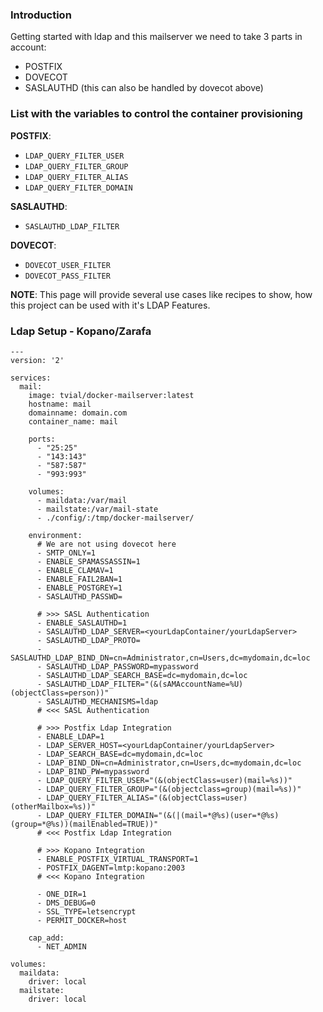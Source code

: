 ### Introduction

Getting started with ldap and this mailserver we need to take 3 parts in account:

* POSTFIX
* DOVECOT
* SASLAUTHD (this can also be handled by dovecot above)

### List with the variables to control the container provisioning

__POSTFIX__:
* `LDAP_QUERY_FILTER_USER`
* `LDAP_QUERY_FILTER_GROUP`
* `LDAP_QUERY_FILTER_ALIAS`
* `LDAP_QUERY_FILTER_DOMAIN`

__SASLAUTHD__:

* `SASLAUTHD_LDAP_FILTER`

__DOVECOT__:
* `DOVECOT_USER_FILTER`
* `DOVECOT_PASS_FILTER`


**NOTE**: This page will provide several use cases like recipes to show, how this project can be used with it's LDAP Features.

### Ldap Setup - Kopano/Zarafa
```
---
version: '2'

services:
  mail:
    image: tvial/docker-mailserver:latest
    hostname: mail
    domainname: domain.com
    container_name: mail

    ports:
      - "25:25"
      - "143:143"
      - "587:587"
      - "993:993"

    volumes:
      - maildata:/var/mail
      - mailstate:/var/mail-state
      - ./config/:/tmp/docker-mailserver/

    environment:
      # We are not using dovecot here
      - SMTP_ONLY=1
      - ENABLE_SPAMASSASSIN=1
      - ENABLE_CLAMAV=1
      - ENABLE_FAIL2BAN=1
      - ENABLE_POSTGREY=1
      - SASLAUTHD_PASSWD=      

      # >>> SASL Authentication
      - ENABLE_SASLAUTHD=1
      - SASLAUTHD_LDAP_SERVER=<yourLdapContainer/yourLdapServer>
      - SASLAUTHD_LDAP_PROTO=
      - SASLAUTHD_LDAP_BIND_DN=cn=Administrator,cn=Users,dc=mydomain,dc=loc
      - SASLAUTHD_LDAP_PASSWORD=mypassword
      - SASLAUTHD_LDAP_SEARCH_BASE=dc=mydomain,dc=loc
      - SASLAUTHD_LDAP_FILTER="(&(sAMAccountName=%U)(objectClass=person))"
      - SASLAUTHD_MECHANISMS=ldap
      # <<< SASL Authentication

      # >>> Postfix Ldap Integration
      - ENABLE_LDAP=1
      - LDAP_SERVER_HOST=<yourLdapContainer/yourLdapServer>
      - LDAP_SEARCH_BASE=dc=mydomain,dc=loc
      - LDAP_BIND_DN=cn=Administrator,cn=Users,dc=mydomain,dc=loc
      - LDAP_BIND_PW=mypassword
      - LDAP_QUERY_FILTER_USER="(&(objectClass=user)(mail=%s))"
      - LDAP_QUERY_FILTER_GROUP="(&(objectclass=group)(mail=%s))"
      - LDAP_QUERY_FILTER_ALIAS="(&(objectClass=user)(otherMailbox=%s))"
      - LDAP_QUERY_FILTER_DOMAIN="(&(|(mail=*@%s)(user=*@%s)(group=*@%s))(mailEnabled=TRUE))"
      # <<< Postfix Ldap Integration

      # >>> Kopano Integration
      - ENABLE_POSTFIX_VIRTUAL_TRANSPORT=1
      - POSTFIX_DAGENT=lmtp:kopano:2003
      # <<< Kopano Integration

      - ONE_DIR=1
      - DMS_DEBUG=0
      - SSL_TYPE=letsencrypt
      - PERMIT_DOCKER=host

    cap_add:
      - NET_ADMIN

volumes:
  maildata:
    driver: local
  mailstate:
    driver: local
```